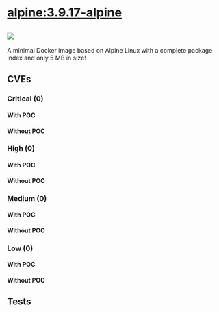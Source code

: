 # [alpine:3.9.17-alpine](https://hub.docker.com/_/alpine?tab=tags)
![](https://img.shields.io/static/v1?label=tag&message=3.9.17-alpine&color=blue)
---
<p>
A minimal Docker image based on Alpine Linux with a complete package index and only 5 MB in size!
</p>

## CVEs
### Critical (0)
#### With POC

#### Without POC


### High (0)
#### With POC

#### Without POC


### Medium (0)
#### With POC

#### Without POC


### Low (0)
#### With POC

#### Without POC


## Tests
